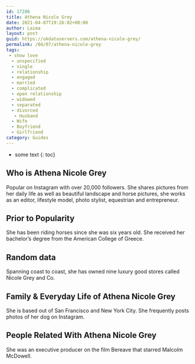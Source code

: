 ```yaml
---
id: 17286
title: Athena Nicole Grey
date: 2021-04-07T19:26:02+00:00
author: Laima
layout: post
guid: https://ukdataservers.com/athena-nicole-grey/
permalink: /04/07/athena-nicole-grey
tags:
 - show love
  - unspecified
  - single
  - relationship
  - engaged
  - married
  - complicated
  - open relationship
  - widowed
  - separated
  - divorced
   - Husband
  - Wife
  - Boyfriend
  - Girlfriend
category: Guides
---
```


* some text
{: toc}


## Who is Athena Nicole Grey
                  
                  
                  
Popular on Instagram with over 20,000 followers. She shares pictures from her daily life as well as beautiful landscape and horse pictures, she works as an editor, lifestyle model, photo stylist, equestrian and entrepreneur. 
                  
              
            
              
            
                
                
                
## Prior to Popularity
                  
                  
                  
She has been riding horses since she was six years old. She received her bachelor&#8217;s degree from the American College of Greece. 
                  
              
            
              
            
                
                
                
## Random data
                  
                  
                  
Spanning coast to coast, she has owned nine luxury good stores called Nicole Grey and Co.
                  
              
            
              
            
                
                
                
## Family & Everyday Life of Athena Nicole Grey
                  
                  
                  
She is based out of San Francisco and New York City. She frequently posts photos of her dog on Instagram.
                  
              
            
              
            
                
                
                
## People Related With Athena Nicole Grey
                  
                  
                  
She was an executive producer on the film Bereave that starred Malcolm McDowell.
                  
              
            
              
            
                
              
            
              
              
            
            
              
            
          
          
          